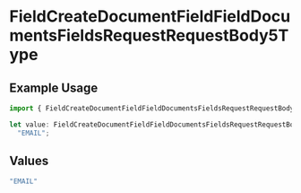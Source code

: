 # FieldCreateDocumentFieldFieldDocumentsFieldsRequestRequestBody5Type

## Example Usage

```typescript
import { FieldCreateDocumentFieldFieldDocumentsFieldsRequestRequestBody5Type } from "@documenso/sdk-typescript/models/operations";

let value: FieldCreateDocumentFieldFieldDocumentsFieldsRequestRequestBody5Type =
  "EMAIL";
```

## Values

```typescript
"EMAIL"
```